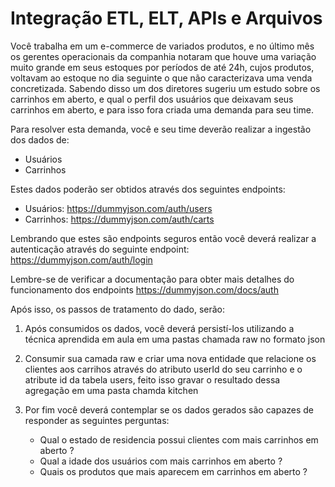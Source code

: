 # Integração ETL, ELT, APIs e Arquivos

Você trabalha em um e-commerce de variados produtos, e no último mês os gerentes operacionais da companhia notaram que
houve uma variação muito grande em seus estoques por períodos de até 24h, cujos produtos, voltavam ao estoque 
no dia seguinte o que não caracterizava uma venda concretizada.
Sabendo disso um dos diretores sugeriu um estudo sobre os carrinhos em aberto, e qual o perfil dos usuários que deixavam seus carrinhos em aberto, e para isso fora criada uma demanda para seu time.

Para resolver esta demanda, você e seu time deverão realizar a ingestão dos dados de:

- Usuários
- Carrinhos 

Estes dados poderão ser obtidos através dos seguintes endpoints:

- Usuários: https://dummyjson.com/auth/users
- Carrinhos: https://dummyjson.com/auth/carts

Lembrando que estes são endpoints seguros então você deverá realizar a autenticação através do seguinte endpoint: https://dummyjson.com/auth/login

Lembre-se de verificar a documentação para obter mais detalhes do funcionamento dos endpoints https://dummyjson.com/docs/auth

Após isso, os passos de tratamento do dado, serão:

1. Após consumidos os dados, você deverá persistí-los utilizando a técnica aprendida em aula em uma pastas chamada raw no formato json

2. Consumir sua camada raw e criar uma nova entidade que relacione os clientes aos carrihos através do atributo userId do seu carrinho e o atribute id da tabela users, feito isso gravar o resultado dessa agregação em uma pasta chamda kitchen

3. Por fim você deverá contemplar se os dados gerados são capazes de responder as seguintes perguntas:

    - Qual o estado de residencia possui clientes com mais carrinhos em aberto ?
    - Qual a idade dos usuários com mais carrinhos em aberto ?
    - Quais os produtos que mais aparecem em carrinhos em aberto ?
